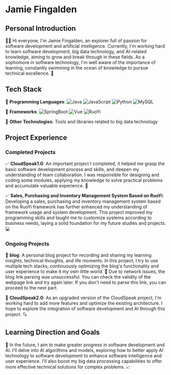 # Jamie Fingalden

## Personal Introduction

👋🏻 Hi everyone, I'm Jamie Fingalden, an explorer full of passion for software development and artificial intelligence. Currently, I'm working hard to learn software development, big data technology, and AI-related knowledge, aiming to grow and break through in these fields. As a sophomore in software technology, I'm well aware of the importance of learning, constantly swimming in the ocean of knowledge to pursue technical excellence. 🌟

## Tech Stack

🔧 **Programming Languages**:
![Java](https://img.shields.io/badge/Java-brightgreen)
![JavaScript](https://img.shields.io/badge/JavaScript-yellow)
![Python](https://img.shields.io/badge/Python-blue)
![MySQL](https://img.shields.io/badge/MySQL-orange)

🔧 **Frameworks**:
![SpringBoot](https://img.shields.io/badge/SpringBoot-green)
![Vue](https://img.shields.io/badge/Vue-purple)
![RuoYi](https://img.shields.io/badge/RuoYi-blue)

🔧 **Other Technologies**: Tools and libraries related to big data technology

## Project Experience

### Completed Projects

✅ **CloudSpeak1.0**: An important project I completed, it helped me grasp the basic software development process and skills, and deepen my understanding of team collaboration. I was responsible for designing and coding some modules, applying my knowledge to solve practical problems and accumulate valuable experience. 🚀

✅ **Sales, Purchasing and Inventory Management System Based on RuoYi**: Developing a sales, purchasing and inventory management system based on the RuoYi framework has further enhanced my understanding of framework usage and system development. This project improved my programming skills and taught me to customize systems according to business needs, laying a solid foundation for my future studies and projects. 💻

### Ongoing Projects

🚧 **blog**: A personal blog project for recording and sharing my learning insights, technical thoughts, and life moments. In this project, I try to use multiple tech stacks, continuously optimizing the blog's functionality and user experience to make it my own little world. 📝 Due to network issues, the blog link parsing was unsuccessful. You can check the validity of the webpage link and try again later. If you don't need to parse this link, you can proceed to the next part.

🚧 **CloudSpeak2.0**: As an upgraded version of the CloudSpeak project, I'm working hard to add more features and optimize the existing architecture. I hope to explore the integration of software development and AI through this project. 🔍

## Learning Direction and Goals

🎯 In the future, I aim to make greater progress in software development and AI. I'll delve into AI algorithms and models, exploring how to better apply AI technology to software development to enhance software intelligence and user experience. I'll also boost my big data processing capabilities to offer more effective technical solutions for complex problems. 📈
